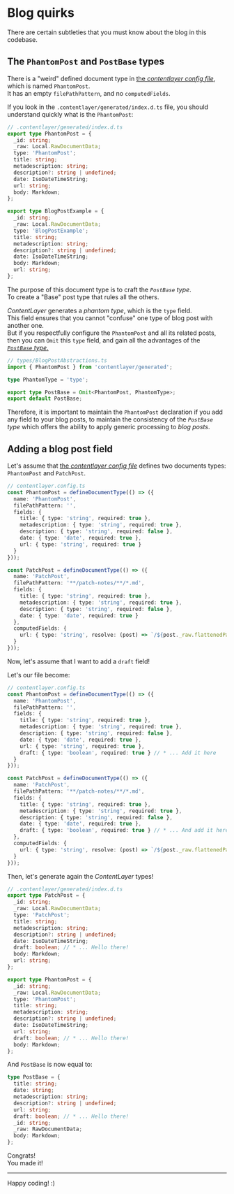 # Blog quirks

There are certain subtleties that you must know about the blog in this codebase.

## The `PhantomPost` and `PostBase` types

There is a "weird" defined document type in [the _contentlayer config file_](/contentlayer.config.ts), which is named `PhantomPost`.  
It has an empty `filePathPattern`, and no `computedFields`.

If you look in the `.contentlayer/generated/index.d.ts` file, you should understand quickly what is the `PhantomPost`:

```ts
// .contentlayer/generated/index.d.ts
export type PhantomPost = {
  _id: string;
  _raw: Local.RawDocumentData;
  type: 'PhantomPost';
  title: string;
  metadescription: string;
  description?: string | undefined;
  date: IsoDateTimeString;
  url: string;
  body: Markdown;
};

export type BlogPostExample = {
  _id: string;
  _raw: Local.RawDocumentData;
  type: 'BlogPostExample';
  title: string;
  metadescription: string;
  description?: string | undefined;
  date: IsoDateTimeString;
  body: Markdown;
  url: string;
};
```

The purpose of this document type is to craft the _`PostBase` type_.  
To create a "Base" post type that rules all the others.

_ContentLayer_ generates a _phantom type_, which is the `type` field.  
This field ensures that you cannot "confuse" one type of blog post with another one.  
But if you respectfully configure the `PhantomPost` and all its related posts, then you can `Omit` this `type` field, and gain all the advantages of
the [_`PostBase` type_.](/src/types/BlogPostAbstractions.ts)

```ts
// types/BlogPostAbstractions.ts
import { PhantomPost } from 'contentlayer/generated';

type PhantomType = 'type';

export type PostBase = Omit<PhantomPost, PhantomType>;
export default PostBase;
```

Therefore, it is important to maintain the `PhantomPost` declaration if you add any field to your blog posts, to maintain the consistency of the
_`PostBase` type_ which offers the ability to apply generic processing to _blog posts_.

## Adding a blog post field

Let's assume that [the _contentlayer config file_](/contentlayer.config.ts) defines two documents types: `PhantomPost` and `PatchPost`.

```ts
// contentlayer.config.ts
const PhantomPost = defineDocumentType(() => ({
  name: 'PhantomPost',
  filePathPattern: '',
  fields: {
    title: { type: 'string', required: true },
    metadescription: { type: 'string', required: true },
    description: { type: 'string', required: false },
    date: { type: 'date', required: true },
    url: { type: 'string', required: true }
  }
}));

const PatchPost = defineDocumentType(() => ({
  name: 'PatchPost',
  filePathPattern: '**/patch-notes/**/*.md',
  fields: {
    title: { type: 'string', required: true },
    metadescription: { type: 'string', required: true },
    description: { type: 'string', required: false },
    date: { type: 'date', required: true }
  },
  computedFields: {
    url: { type: 'string', resolve: (post) => `/${post._raw.flattenedPath}` }
  }
}));
```

Now, let's assume that I want to add a `draft` field!

Let's our file become:

```ts
// contentlayer.config.ts
const PhantomPost = defineDocumentType(() => ({
  name: 'PhantomPost',
  filePathPattern: '',
  fields: {
    title: { type: 'string', required: true },
    metadescription: { type: 'string', required: true },
    description: { type: 'string', required: false },
    date: { type: 'date', required: true },
    url: { type: 'string', required: true },
    draft: { type: 'boolean', required: true } // * ... Add it here
  }
}));

const PatchPost = defineDocumentType(() => ({
  name: 'PatchPost',
  filePathPattern: '**/patch-notes/**/*.md',
  fields: {
    title: { type: 'string', required: true },
    metadescription: { type: 'string', required: true },
    description: { type: 'string', required: false },
    date: { type: 'date', required: true },
    draft: { type: 'boolean', required: true } // * ... And add it here too
  },
  computedFields: {
    url: { type: 'string', resolve: (post) => `/${post._raw.flattenedPath}` }
  }
}));
```

Then, let's generate again the _ContentLayer_ types!

```ts
// .contentlayer/generated/index.d.ts
export type PatchPost = {
  _id: string;
  _raw: Local.RawDocumentData;
  type: 'PatchPost';
  title: string;
  metadescription: string;
  description?: string | undefined;
  date: IsoDateTimeString;
  draft: boolean; // * ... Hello there!
  body: Markdown;
  url: string;
};

export type PhantomPost = {
  _id: string;
  _raw: Local.RawDocumentData;
  type: 'PhantomPost';
  title: string;
  metadescription: string;
  description?: string | undefined;
  date: IsoDateTimeString;
  url: string;
  draft: boolean; // * ... Hello there!
  body: Markdown;
};
```

And `PostBase` is now equal to:

```ts
type PostBase = {
  title: string;
  date: string;
  metadescription: string;
  description?: string | undefined;
  url: string;
  draft: boolean; // * ... Hello there!
  _id: string;
  _raw: RawDocumentData;
  body: Markdown;
};
```

Congrats!  
You made it!

---

Happy coding! :)
